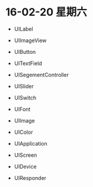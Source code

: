 # 16-02-20 星期六

* UILabel
* UIImageView
* UIButton
* UITextField

* UISegementController
* UISlider
* UISwitch

* UIFont
* UIImage
* UIColor


* UIApplication
* UIScreen
* UIDevice

* UIResponder
